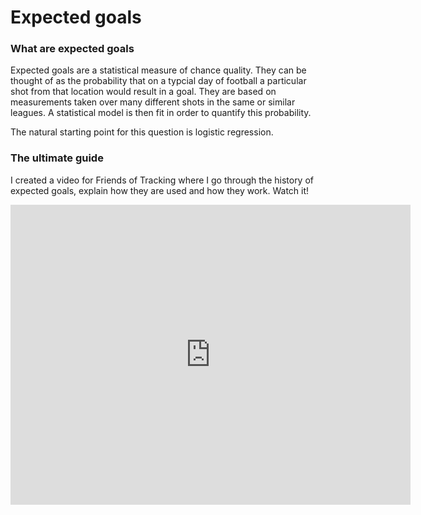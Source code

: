 Expected goals
==============

### What are expected goals

Expected goals are a statistical measure of chance quality. They can be thought of as
the probability that on a typcial day of football a particular shot from that 
location would result in a goal. They are based on measurements taken over many 
different shots in the same or similar leagues. A statistical model is then fit in order
to quantify this probability. 

The natural starting point for this question is logistic regression. 



### The ultimate guide

I created a video for Friends of Tracking where I go through the
history of expected goals, explain how they are used and how they work. 
Watch it!

<iframe width="640" height="480" src="https://www.youtube.com/embed/310_eW0hUqQ" title="YouTube video player" frameborder="0" allow="accelerometer; autoplay; clipboard-write; encrypted-media; gyroscope; picture-in-picture" allowfullscreen></iframe>

